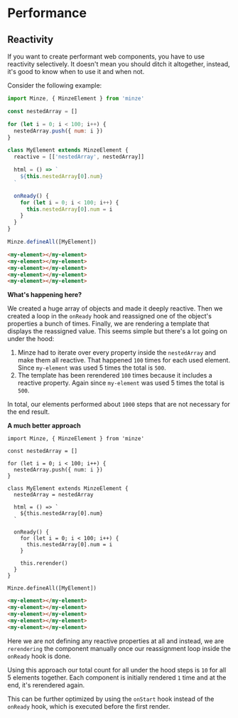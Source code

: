 # Performance

## Reactivity

If you want to create performant web components, you have to use reactivity selectively. It doesn't mean you should ditch it altogether, instead, it's good to know when to use it and when not.

Consider the following example:

```js
import Minze, { MinzeElement } from 'minze'

const nestedArray = []

for (let i = 0; i < 100; i++) {
  nestedArray.push({ num: i })
}

class MyElement extends MinzeElement {
  reactive = [['nestedArray', nestedArray]]

  html = () => `
    ${this.nestedArray[0].num}
  `

  onReady() {
    for (let i = 0; i < 100; i++) {
      this.nestedArray[0].num = i
    }
  }
}

Minze.defineAll([MyElement])
```

```html
<my-element></my-element>
<my-element></my-element>
<my-element></my-element>
<my-element></my-element>
<my-element></my-element>
```

**What's happening here?**

We created a huge array of objects and made it deeply reactive. Then we created a loop in the `onReady` hook and reassigned one of the object's properties a bunch of times. Finally, we are rendering a template that displays the reassigned value. This seems simple but there's a lot going on under the hood:

1. Minze had to iterate over every property inside the `nestedArray` and make them all reactive. That happened `100` times for each used element. Since `my-element` was used 5 times the total is `500`.
2. The template has been rerendered `100` times because it includes a reactive property. Again since `my-element` was used 5 times the total is `500`.

In total, our elements performed about `1000` steps that are not necessary for the end result.

**A much better approach**

```js{10,21}
import Minze, { MinzeElement } from 'minze'

const nestedArray = []

for (let i = 0; i < 100; i++) {
  nestedArray.push({ num: i })
}

class MyElement extends MinzeElement {
  nestedArray = nestedArray

  html = () => `
    ${this.nestedArray[0].num}
  `

  onReady() {
    for (let i = 0; i < 100; i++) {
      this.nestedArray[0].num = i
    }

    this.rerender()
  }
}

Minze.defineAll([MyElement])
```

```html
<my-element></my-element>
<my-element></my-element>
<my-element></my-element>
<my-element></my-element>
<my-element></my-element>
```

Here we are not defining any reactive properties at all and instead, we are `rerendering` the component manually once our reassignment loop inside the `onReady` hook is done.

Using this approach our total count for all under the hood steps is `10` for all 5 elements together. Each component is initially rendered `1` time and at the end, it's rerendered again.

This can be further optimized by using the `onStart` hook instead of the `onReady` hook, which is executed before the first render.
